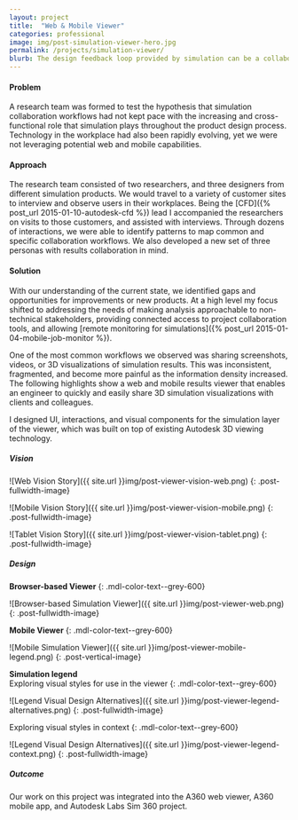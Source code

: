 ```yaml
---
layout: project
title:  "Web & Mobile Viewer"
categories: professional
image: img/post-simulation-viewer-hero.jpg
permalink: /projects/simulation-viewer/
blurb: The design feedback loop provided by simulation can be a collaborative and interactive process. The Simulation Viewer is a step towards making results broadly sharable, available anywhere, and with additional collaboration features such as annotation and commenting. 
---
```

#### Problem

A research team was formed to test the hypothesis that simulation collaboration workflows had not kept pace with the increasing and cross-functional role that simulation plays throughout the product design process. Technology in the workplace had also been rapidly evolving, yet we were not leveraging potential web and mobile capabilities. 

#### Approach

The research team consisted of two researchers, and three designers from different simulation products. We would travel to a variety of customer sites to interview and observe users in their workplaces. Being the [CFD]({% post_url 2015-01-10-autodesk-cfd %}) lead I accompanied the researchers on visits to those customers, and assisted with interviews. Through dozens of interactions, we were able to identify patterns to map common and specific collaboration workflows. We also developed a new set of three personas with results collaboration in mind.

#### Solution

With our understanding of the current state, we identified gaps and opportunities for improvements or new products. At a high level my focus shifted to addressing the needs of making analysis approachable to non-technical stakeholders, providing connected access to project collaboration tools, and allowing [remote monitoring for simulations]({% post_url 2015-01-04-mobile-job-monitor %}). 

One of the most common workflows we observed was sharing screenshots, videos, or 3D visualizations of simulation results. This was inconsistent, fragmented, and become more painful as the information density increased. The following highlights show a web and mobile results viewer that enables an engineer to quickly and easily share 3D simulation visualizations with clients and colleagues. 

I designed UI, interactions, and visual components for the simulation layer of the viewer, which was built on top of existing Autodesk 3D viewing technology. 

##### Vision

![Web Vision Story]({{ site.url }}img/post-viewer-vision-web.png)
{: .post-fullwidth-image}

![Mobile Vision Story]({{ site.url }}img/post-viewer-vision-mobile.png)
{: .post-fullwidth-image}

![Tablet Vision Story]({{ site.url }}img/post-viewer-vision-tablet.png)
{: .post-fullwidth-image}

##### Design

**Browser-based Viewer** 
{: .mdl-color-text--grey-600}

![Browser-based Simulation Viewer]({{ site.url }}img/post-viewer-web.png)
{: .post-fullwidth-image}

**Mobile Viewer** 
{: .mdl-color-text--grey-600}

![Mobile Simulation Viewer]({{ site.url }}img/post-viewer-mobile-legend.png)
{: .post-vertical-image}

**Simulation legend** 
<br>
Exploring visual styles for use in the viewer
{: .mdl-color-text--grey-600}

![Legend Visual Design Alternatives]({{ site.url }}img/post-viewer-legend-alternatives.png)
{: .post-fullwidth-image}

Exploring visual styles in context
{: .mdl-color-text--grey-600}

![Legend Visual Design Alternatives]({{ site.url }}img/post-viewer-legend-context.png)
{: .post-fullwidth-image}

##### Outcome

Our work on this project was integrated into the A360 web viewer, A360 mobile app, and Autodesk Labs Sim 360 project.
